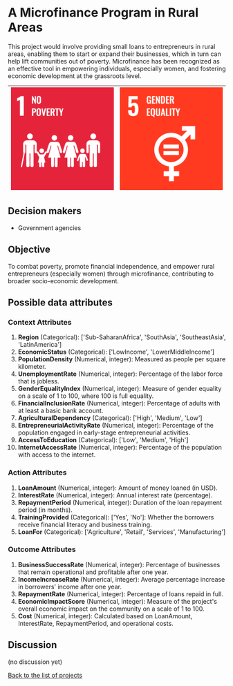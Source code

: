 # A Microfinance Program in Rural Areas

This project would involve providing small loans to entrepreneurs in rural areas, enabling them to start or expand their
businesses, which in turn can help lift communities out of poverty. Microfinance has been recognized as an effective
tool in empowering individuals, especially women, and fostering economic development at the grassroots level.

| [![Goal 1](../images/sdgs/E-WEB-Goal-01.png)](../goals/goal_01.md) | [![Goal 5](../images/sdgs/E-WEB-Goal-05.png)](../goals/goal_05.md) |
|--------------------------------------------------------------------|--------------------------------------------------------------------|

## Decision makers

- Government agencies

## Objective
To combat poverty, promote financial independence, and empower rural entrepreneurs (especially women) through
microfinance, contributing to broader socio-economic development.

## Possible data attributes

### Context Attributes
1. **Region** (Categorical): ['Sub-SaharanAfrica', 'SouthAsia', 'SoutheastAsia', 'LatinAmerica']
2. **EconomicStatus** (Categorical): ['LowIncome', 'LowerMiddleIncome']
3. **PopulationDensity** (Numerical, integer): Measured as people per square kilometer.
4. **UnemploymentRate** (Numerical, integer): Percentage of the labor force that is jobless.
5. **GenderEqualityIndex** (Numerical, integer): Measure of gender equality on a scale of 1 to 100, where 100 is full equality.
6. **FinancialInclusionRate** (Numerical, integer): Percentage of adults with at least a basic bank account.
7. **AgriculturalDependency** (Categorical): ['High', 'Medium', 'Low']
8. **EntrepreneurialActivityRate** (Numerical, integer): Percentage of the population engaged in early-stage entrepreneurial activities.
9. **AccessToEducation** (Categorical): ['Low', 'Medium', 'High']
10. **InternetAccessRate** (Numerical, integer): Percentage of the population with access to the internet.

### Action Attributes
1. **LoanAmount** (Numerical, integer): Amount of money loaned (in USD).
2. **InterestRate** (Numerical, integer): Annual interest rate (percentage).
3. **RepaymentPeriod** (Numerical, integer): Duration of the loan repayment period (in months).
4. **TrainingProvided** (Categorical): ['Yes', 'No']: Whether the borrowers receive financial literacy and business training.
5. **LoanFor** (Categorical): ['Agriculture', 'Retail', 'Services', 'Manufacturing']

### Outcome Attributes
1. **BusinessSuccessRate** (Numerical, integer): Percentage of businesses that remain operational and profitable after one year.
2. **IncomeIncreaseRate** (Numerical, integer): Average percentage increase in borrowers' income after one year.
3. **RepaymentRate** (Numerical, integer): Percentage of loans repaid in full.
4. **EconomicImpactScore** (Numerical, integer): Measure of the project's overall economic impact on the community on a scale of 1 to 100.
5. **Cost** (Numerical, integer): Calculated based on LoanAmount, InterestRate, RepaymentPeriod, and operational costs.

## Discussion

<!-- Provide a link to a space for discussion or comments -->
(no discussion yet)

[Back to the list of projects](../README.md)
